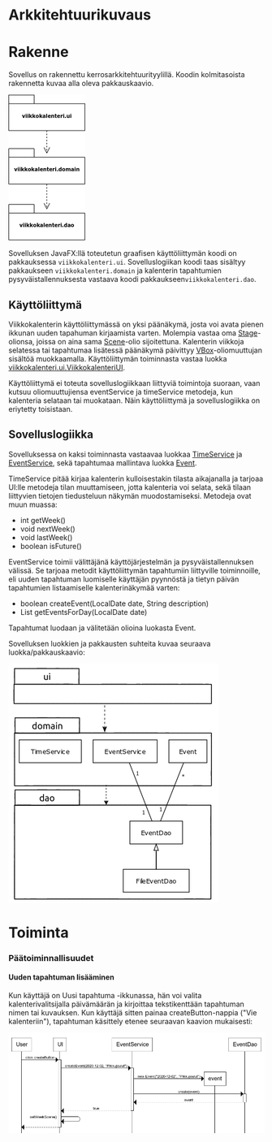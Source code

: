# Arkkitehtuurikuvaus

# Rakenne

Sovellus on rakennettu kerrosarkkitehtuurityylillä. Koodin kolmitasoista rakennetta kuvaa alla oleva pakkauskaavio.

![Sovelluksen pakkausrakenne](https://github.com/maariaw/ot-harjoitustyo/blob/main/dokumentaatio/kuvat/a-1.png)

Sovelluksen JavaFX:llä toteutetun graafisen käyttöliittymän koodi on pakkauksessa `viikkokalenteri.ui`. Sovelluslogiikan koodi taas sisältyy pakkaukseen `viikkokalenteri.domain` ja kalenterin tapahtumien pysyväistallennuksesta vastaava koodi pakkaukseen`viikkokalenteri.dao`.

## Käyttöliittymä

Viikkokalenterin käyttöliittymässä on yksi päänäkymä, josta voi avata pienen ikkunan uuden tapahuman kirjaamista varten. Molempia vastaa oma [Stage](https://docs.oracle.com/javase/8/javafx/api/javafx/stage/Stage.html)-olionsa, joissa on aina sama [Scene](https://docs.oracle.com/javase/8/javafx/api/javafx/scene/Scene.html)-olio sijoitettuna. Kalenterin viikkoja selatessa tai tapahtumaa lisätessä päänäkymä päivittyy [VBox](https://docs.oracle.com/javase/8/javafx/api/javafx/scene/layout/VBox.html)-oliomuuttujan sisältöä muokkaamalla. Käyttöliittymän toiminnasta vastaa luokka [viikkokalenteri.ui.ViikkokalenteriUI](https://github.com/maariaw/ot-harjoitustyo/blob/main/Viikkokalenteri/src/main/java/viikkokalenteri/ui/ViikkokalenteriUi.java).

Käyttöliittymä ei toteuta sovelluslogiikkaan liittyviä toimintoja suoraan, vaan kutsuu oliomuuttujiensa eventService ja timeService metodeja, kun kalenteria selataan tai muokataan. Näin käyttöliittymä ja sovelluslogiikka on eriytetty toisistaan.

## Sovelluslogiikka

Sovelluksessa on kaksi toiminnasta vastaavaa luokkaa [TimeService](https://github.com/maariaw/ot-harjoitustyo/blob/main/Viikkokalenteri/src/main/java/viikkokalenteri/domain/TimeService.java) ja [EventService](https://github.com/maariaw/ot-harjoitustyo/blob/main/Viikkokalenteri/src/main/java/viikkokalenteri/domain/EventService.java), sekä tapahtumaa mallintava luokka [Event](https://github.com/maariaw/ot-harjoitustyo/blob/main/Viikkokalenteri/src/main/java/viikkokalenteri/domain/Event.java).

TimeService pitää kirjaa kalenterin kulloisestakin tilasta aikajanalla ja tarjoaa UI:lle metodeja tilan muuttamiseen, jotta kalenteria voi selata, sekä tilaan liittyvien tietojen tiedusteluun näkymän muodostamiseksi. Metodeja ovat muun muassa:

* int getWeek()
* void nextWeek()
* void lastWeek()
* boolean isFuture()

EventService toimii välittäjänä käyttöjärjestelmän ja pysyväistallennuksen välissä. Se tarjoaa metodit käyttöliittymän tapahtumiin liittyville toiminnoille, eli uuden tapahtuman luomiselle käyttäjän pyynnöstä ja tietyn päivän tapahtumien listaamiselle kalenterinäkymää varten:

* boolean createEvent(LocalDate date, String description)
* List<Event> getEventsForDay(LocalDate date)
  
Tapahtumat luodaan ja välitetään olioina luokasta Event.

Sovelluksen luokkien ja pakkausten suhteita kuvaa seuraava luokka/pakkauskaavio:

![Sovelluksen luokka/pakkauskaavio](https://github.com/maariaw/ot-harjoitustyo/blob/main/dokumentaatio/kuvat/a-2.png)

# Toiminta

### Päätoiminnallisuudet

#### Uuden tapahtuman lisääminen

Kun käyttäjä on Uusi tapahtuma -ikkunassa, hän voi valita kalenterivalitsijalla päivämäärän ja kirjoittaa tekstikenttään tapahtuman nimen tai kuvauksen. Kun käyttäjä sitten painaa createButton-nappia ("Vie kalenteriin"), tapahtuman käsittely etenee seuraavan kaavion mukaisesti:

![Sekvenssikaavio tapahtuman lisäämisestä](https://github.com/maariaw/ot-harjoitustyo/blob/main/dokumentaatio/kuvat/a-3.png)
